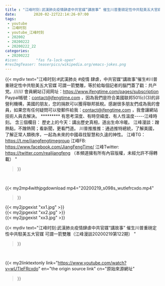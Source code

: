 ```yaml
---
title : "江峰时刻:武漢肺炎疫情肆虐中共官媒“講故事” 催生川普重磅定性中共駐美五大官媒 可謂一箭雙雕（江峰漫談20200219第122期） "
date:        2020-02-22T22:14:26-07:00
tags:
 - youtube
 - 江峰时刻
 - youtube_江峰时刻
 - 202002
 - 20200222
 - 20200222_22
categories:
 - 20200222
#icon:        "fas fa-lock-open"
#resImgTeaser: teaserpics/wikipedia.org/emacs-jokes.png
---
```


{{< mydiv text="江峰时刻:#武漢肺炎 #疫情 肆虐，中共官媒“講故事”催生#川普 重磅定性中共駐美五大官媒 可謂一箭雙雕，等於給每個記者的腦門蓋了戳：共产党。////// 會員網站订阅网址：https://www.jfengtime.com/pages/subscription Paypal帳號：contact@jfengtime.com ，因為我們是符合美國联邦501(c)(3)的非營利機構，美國的朋友，您的捐款可以獲得聯邦抵稅。感謝很多朋友們成為我的會員，如果您有任何疑問可以發郵件給我：contact@jfengtime.com ，我會讓網站技術人員去解決。     ********* 有思考深度、有時空緯度、有人性溫度-----江峰時刻。 含三個欄目： 歷史上的今天：講出歷史真相，道出生命冷暖。 江峰漫談：蹭熱點，不蹭熱鬧；看新聞，更看門道。 川普推推推：通過推特總統，了解美國，了解正常人類秩序，一起為未來的中國尋找智慧和久違的神性。  江峰TG：https://t.me/jiangfengtimegroup 江峰FB: https://www.facebook.com/JiangFengTime/ 江峰Twitter: https://twitter.com/realjiangfeng （本頻道擁有所有內容版權，未經允許不得轉載） "
>}}
<br>


{{< my2mp4withjpgdownload mp4="20200219_s098s_wutlefrcxdo.mp4"
>}}

{{< my2jpgexist "xx1.jpg" >}}<br>
{{< my2jpgexist "xx2.jpg" >}}<br>
{{< my2jpgexist "xx3.jpg" >}}<br>



{{< mydiv text="江峰时刻:武漢肺炎疫情肆虐中共官媒“講故事” 催生川普重磅定性中共駐美五大官媒 可謂一箭雙雕（江峰漫談20200219第122期） "
>}}
<br>

{{< my2linktextonly link="https://www.youtube.com/watch?v=wUTleFRcxdo"
en="the origin source link" cn="原始來源網址"
>}}


<br>

